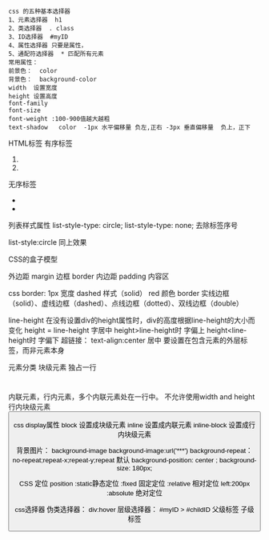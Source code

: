     css 的五种基本选择器
    1、元素选择器  h1
    2、类选择器  . class
    3、ID选择器  #myID
    4、属性选择器 只要是属性，
    5、通配符选择器  * 匹配所有元素
    常用属性：
    前景色：  color
    背景色：  background-color
    width  设置宽度
    height 设置高度
    font-family
    font-size
    font-weight :100-900值越大越粗
    text-shadow   color  -1px 水平偏移量 负左,正右 -3px 垂直偏移量  负上，正下

HTML标签
有序标签
<ol>
<li></li>
<li></li>
</ol>

无序标签
<ul>
<li></li>
<li></li>
</ul>
列表样式属性
list-style-type: circle;
list-style-type: none;  去除标签序号

list-style:circle  同上效果

CSS的盒子模型

外边距  margin
边框  border
内边距 padding
内容区

css border: 1px  宽度  dashed 样式（solid）   red  颜色
border 实线边框（solid）、虚线边框（dashed）、点线边框（dotted）、双线边框（double）

line-height  在没有设置div的height属性时，div的高度根据line-height的大小而变化
height = line-height 字居中
height>line-height时 字偏上
height<line-height时 字偏下
超链接：
<a href=''></a>
text-align:center 居中 要设置在包含元素的外层标签，而非元素本身

元素分类
块级元素  独占一行  <h1></h1>
内联元素，行内元素，多个内联元素处在一行中。<a> 不允许使用width and height
行内块级元素  <button>


css display属性
block  设置成块级元素
inline  设置成内联元素
inline-block 设置成行内块级元素

背景图片：
background-image
background-image:url('***')
background-repeat： no-repeat;repeat-x;repeat-y;repeat 默认
background-position: center ; 
background-size: 180px;


CSS 定位
position
:static静态定位
:fixed 固定定位
:relative 相对定位 left:200px  
:absolute 绝对定位

css选择器
伪类选择器：  div:hover
层级选择器：  #myID > #childID 父级标签  子级标签